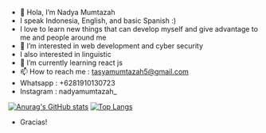 - 👋 Hola, I’m Nadya Mumtazah
- I speak Indonesia, English, and basic Spanish :)
- I love to learn new things that can develop myself and give advantage to me and people around me
- 👀 I’m interested in web development and cyber security
- I also interested in linguistic 
- 🌱 I’m currently learning react js
- 📫 How to reach me : tasyamumtazah5@gmail.com
- Whatsapp : +6281910130723
- Instagram : nadyamumtazah_

[![Anurag's GitHub stats](https://github-readme-stats.vercel.app/api?username=thisisnadya&show_icons=true&count_private=true&theme=radical)](https://github.com/anuraghazra/github-readme-stats)
[![Top Langs](https://github-readme-stats.vercel.app/api/top-langs/?username=thisisnadya&layout=compact&theme=radical)](https://github.com/anuraghazra/github-readme-stats)


- Gracias!
<!---
thisisnadya/thisisnadya is a ✨ special ✨ repository because its `README.md` (this file) appears on your GitHub profile.
You can click the Preview link to take a look at your changes.
--->
